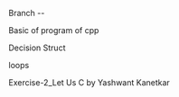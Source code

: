 Branch --

Basic of program of cpp

Decision Struct

loops

Exercise-2_Let Us C by Yashwant Kanetkar

